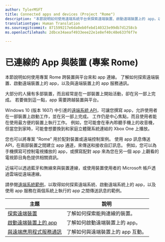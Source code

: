 ```yaml
---
author: TylerMSFT
title: Connected apps and devices (Project "Rome")
description: "本節說明如何使用遠端系統平台來探索遠端裝置、啟動遠端裝置上的 app，以及與遠端裝置上的 app 服務通訊。"
translationtype: Human Translation
ms.sourcegitcommit: 871599217e6da0eb0febd140323e99db7d1258cb
ms.openlocfilehash: 2dbce34aeaf4933eee22e1e8ef40c48e633f6f7e

---
```


# <a name="connected-apps-and-devices-project-rome"></a>已連線的 App 與裝置 (專案 Rome)

本節說明如何使用專案 Rome 跨裝置與平台來和 app 連線。 了解如何探索遠端裝置、啟動遠端裝置上的 app，以及與遠端裝置上的 app 服務通訊。

大部分的人擁有多部裝置，而且經常是在一部裝置上開始活動，卻在另一部上完成。 若要做到這一點，app 需要跨越裝置與平台。

Windows 10 (版本 1607) 中引進的[遠端系統 API](https://msdn.microsoft.com/en-us/library/windows/apps/Windows.System.RemoteSystems)，可讓您撰寫 app，允許使用者在一部裝置上啟動工作，並在另一部上完成。 工作仍是中心焦點，而且使用者能在使用最方便的裝置上執行工作。 例如，您可能會在車內聆聽手機上的收音機，但當您到家時，可能會想要換到和家庭立體聲系統連結的 Xbox One 上播放。

您也可以將專案 "Rome" 用於配對裝置或遠端控制案例。 使用 app 訊息傳送 API，在兩部裝置之間建立 app 通道，來傳送和接收自訂訊息。 例如，您可以為手機撰寫可控制電視播放的 app，或撰寫配對 app 來為您在另一個 app 上觀看的電視節目角色提供相關資訊。  

近端可以透過藍牙和無線來與裝置連線，或使用裝置使用者的 Microsoft 帳戶透過雲端從遠端連線。

請參閱[遠端系統範例](https://github.com/Microsoft/Windows-universal-samples/tree/dev/Samples/RemoteSystems )，以取得如何探索遠端系統、啟動遠端系統上的 app，以及使用 app 服務在兩個系統上執行的 app 之間傳送訊息的範例。

| 主題 | 說明 |
|-------|-------------|
| [探索遠端裝置](discover-remote-devices.md)  | 了解如何探索能夠連線的裝置。 |
| [啟動遠端裝置上的 app](launch-a-remote-app.md) | 了解如何啟動遠端裝置上的 app。  |
| [與遠端應用程式服務通訊](communicate-with-a-remote-app-service.md) | 了解如何與遠端裝置上的 app 互動。 |



<!--HONumber=Dec16_HO1-->


